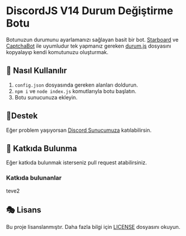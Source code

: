 # DiscordJS V14 Durum Değiştirme Botu
Botunuzun durumunu ayarlamanızı sağlayan basit bir bot.
[Starboard](https://github.com/Emre033/starboard-bot) ve [CaptchaBot](https://github.com/ZyrxusMe/discord-captcha-bot-v14) ile uyumludur tek yapmanız gereken [durum.js](src/commands/examples/durum.js) dosyasını kopyalayıp kendi komutunuzu oluşturmak.

## 🎊 Nasıl Kullanılır
1. `config.json` dosyasında gereken alanları doldurun.
2. `npm i` ve `node index.js` komutlarıyla botu başlatın.
3. Botu sunucunuza ekleyin.

## 🧨Destek
Eğer problem yaşıyorsan [Discord Sunucumuza](https://discord.gg/akparti) katılabilirsin.

## 🎏 Katkıda Bulunma
Eğer katkıda bulunmak isterseniz pull request atabilirsiniz.

### Katkıda bulunanlar
teve2

## 🎭 Lisans

Bu proje lisanslanmıştır. Daha fazla bilgi için [LICENSE](LICENSE.md) dosyasını okuyun.